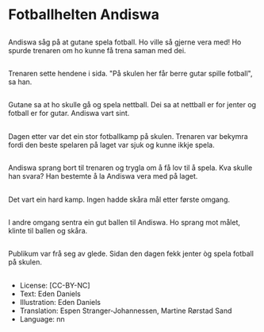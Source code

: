 # Fotballhelten Andiswa

##
Andiswa såg på at gutane spela fotball. Ho ville så gjerne vera med! Ho spurde trenaren om ho kunne få trena saman med dei.

##
Trenaren sette hendene i sida. "På skulen her får berre gutar spille fotball", sa han.

##
Gutane sa at ho skulle gå og spela nettball. Dei sa at nettball er for jenter og fotball er for gutar. Andiswa vart sint.

##
Dagen etter var det ein stor fotballkamp på skulen. Trenaren var bekymra fordi den beste spelaren på laget var sjuk og kunne ikkje spela.

##
Andiswa sprang bort til trenaren og trygla om å få lov til å spela. Kva skulle han svara? Han bestemte å la Andiswa vera med på laget.

##
Det vart ein hard kamp. Ingen hadde skåra mål etter første omgang.

##
I andre omgang sentra ein gut ballen til Andiswa. Ho sprang mot målet, klinte til ballen og skåra.

##
Publikum var frå seg av glede. Sidan den dagen fekk jenter òg spela fotball på skulen.

##
* License: [CC-BY-NC]
* Text: Eden Daniels
* Illustration: Eden Daniels
* Translation: Espen Stranger-Johannessen, Martine Rørstad Sand
* Language: nn
